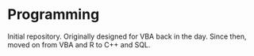 # Programming
Initial repository.  Originally designed for VBA back in the day.  Since then, moved on from VBA and R to C++ and SQL.
